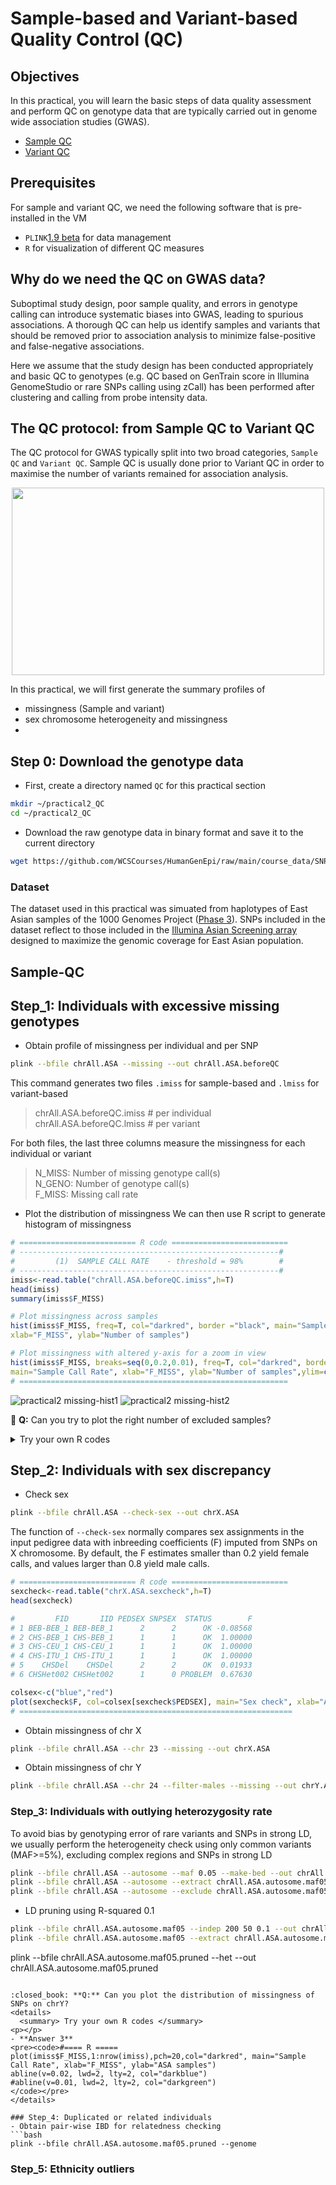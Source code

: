 # Sample-based and Variant-based Quality Control (QC)

## Objectives
In this practical, you will learn the basic steps of data quality assessment and perform QC on genotype data that are typically carried out in genome wide association studies (GWAS).
* [Sample QC](#Sample-QC)
* [Variant QC](#Variant-QC)

## Prerequisites
For sample and variant QC, we need the following software that is pre-installed in the VM
- `PLINK`[1.9 beta](https://www.cog-genomics.org/plink/) for data management 
- `R` for visualization of different QC measures

## Why do we need the QC on GWAS data?
Suboptimal study design, poor sample quality, and errors in genotype calling can introduce systematic biases into GWAS, leading to spurious associations. A thorough QC can help us identify samples and variants that should be removed prior to association analysis to minimize false-positive and false-negative associations.

Here we assume that the study design has been conducted appropriately and basic QC to genotypes (e.g. QC based on GenTrain score in Illumina GenomeStudio or rare SNPs calling using zCall) has been performed after clustering and calling from probe intensity data. 

## The QC protocol: from Sample QC to Variant QC 
The QC protocol for GWAS typically split into two broad categories, `Sample QC` and `Variant QC`. Sample QC is usually done prior to Variant QC in order to maximise the number of variants remained for association analysis.

<p align="center">
<img src="https://user-images.githubusercontent.com/8644480/170681398-e29f945e-fc94-4876-b695-9a8f2250968e.png"  width="500" height="300">
</p>

In this practical, we will first generate the summary profiles of 
+ missingness (Sample and variant)
+ sex chromosome heterogeneity and missingness
+ 

## Step 0: Download the genotype data
- First, create a directory named `QC` for this practical section

```bash
mkdir ~/practical2_QC
cd ~/practical2_QC
```

- Download the raw genotype data in binary format and save it to the current directory
```bash
wget https://github.com/WCSCourses/HumanGenEpi/raw/main/course_data/SNP_array_QC/practical2.tar.gz
```

### Dataset
The dataset used in this practical was simuated from haplotypes of East Asian samples of the 1000 Genomes Project ([Phase 3](https://www.internationalgenome.org/category/phase-3/)). SNPs included in the dataset reflect to those included in the [Illumina Asian Screening array](https://www.illumina.com/products/by-type/microarray-kits/infinium-asian-screening.html) designed to maximize the genomic coverage for East Asian population.

## Sample-QC
## Step_1: Individuals with excessive missing genotypes
- Obtain profile of missingness per individual and per SNP
```bash
plink --bfile chrAll.ASA --missing --out chrAll.ASA.beforeQC
```
This command generates two files `.imiss` for sample-based and `.lmiss` for variant-based
> chrAll.ASA.beforeQC.imiss    # per individual<br>
> chrAll.ASA.beforeQC.lmiss    # per variant<br>

For both files, the last three columns measure the missingness for each individual or variant 
> N_MISS: Number of missing genotype call(s)<br>
> N_GENO: Number of genotype call(s)<br>
> F_MISS: Missing call rate<br>

- Plot the distribution of missingness 
We can then use R script to generate histogram of missingness
```R
# ========================== R code ==========================
# ----------------------------------------------------------#
#         (1)  SAMPLE CALL RATE    - threshold = 98%        #
# ----------------------------------------------------------#
imiss<-read.table("chrAll.ASA.beforeQC.imiss",h=T)
head(imiss)
summary(imiss$F_MISS)

# Plot missingness across samples
hist(imiss$F_MISS, freq=T, col="darkred", border ="black", main="Sample Call Rate", 
xlab="F_MISS", ylab="Number of samples")

# Plot missingness with altered y-axis for a zoom in view
hist(imiss$F_MISS, breaks=seq(0,0.2,0.01), freq=T, col="darkred", border ="black", 
main="Sample Call Rate", xlab="F_MISS", ylab="Number of samples",ylim=c(0,20))
# ============================================================
```
![practical2 missing-hist1](https://user-images.githubusercontent.com/8644480/170730926-95e94bab-26a7-487b-beed-92cb352237bc.png)
![practical2 missing-hist2](https://user-images.githubusercontent.com/8644480/170731155-cad32ec4-a5a9-48a3-bec6-3492cf4e3471.png)

:closed_book: **Q:** Can you try to plot the right number of excluded samples?
<details>
  <summary> Try your own R codes </summary>
<p></p>

- **Answer 1**
```R
#==== R =====
hist(imiss$F_MISS, breaks=50, freq=T, col="darkred", border="black", main="Sample Call Rate", xlab="F_MISS", ylab="Number of samples", ylim=c(0,100), xlim=c(0,0.2))
abline(v=0.02, lwd=2, lty=2, col="darkblue")
#abline(v=0.01, lwd=2, lty=2, col="darkgreen")
```
![practical2 missing-hist3](https://user-images.githubusercontent.com/8644480/170732092-20f91ff2-1aa2-4d70-9d5b-7943f4e1954e.png)

- **Answer 2**
```R
 #==== R =====
plot(sort(imiss$F_MISS), pch=20, col="darkred", main="Sample Call Rate", xlab="ASA samples", ylab="F_MISS")
abline(h=0.02, lwd=2, lty=2, col="darkblue")
#abline(h=0.01, lwd=2, lty=2, col="darkgreen")
```
![practical2 missing-hist4](https://user-images.githubusercontent.com/8644480/170732149-7791c2b8-48e9-4f73-a8ea-83b2b6025dda.png)

- **Answer 3**
```R
#==== R =====
plot(imiss$F_MISS,pch=20,col="darkred", main="Sample Call Rate", xlab="ASA samples", ylab="F_MISS")
abline(h=0.02, lwd=2, lty=2, col="darkblue")
#abline(h=0.01, lwd=2, lty=2, col="darkgreen")
```
![practical2 missing-hist5](https://user-images.githubusercontent.com/8644480/170734294-93be3fdb-f5e8-439d-8413-034659b9d9cf.png)

</details>

## Step_2: Individuals with sex discrepancy
- Check sex
```bash
plink --bfile chrAll.ASA --check-sex --out chrX.ASA
```
The function of `--check-sex` normally compares sex assignments in the input pedigree data with inbreeding coefficients (F) imputed from SNPs on X chromosome. By default, the F estimates smaller than 0.2 yield female calls, and values larger than 0.8 yield male calls. 

```R
# ========================== R code ==========================
sexcheck<-read.table("chrX.ASA.sexcheck",h=T)
head(sexcheck)

#         FID       IID PEDSEX SNPSEX  STATUS        F
# 1 BEB-BEB_1 BEB-BEB_1      2      2      OK -0.08568
# 2 CHS-BEB_1 CHS-BEB_1      1      1      OK  1.00000
# 3 CHS-CEU_1 CHS-CEU_1      1      1      OK  1.00000
# 4 CHS-ITU_1 CHS-ITU_1      1      1      OK  1.00000
# 5    CHSDel    CHSDel      2      2      OK  0.01933
# 6 CHSHet002 CHSHet002      1      0 PROBLEM  0.67630

colsex<-c("blue","red")
plot(sexcheck$F, col=colsex[sexcheck$PEDSEX], main="Sex check", xlab="ASA samples", ylab="chrX Inbreeding coefficient (F)")
# =============================================================
```
- Obtain missingness of chr X
```bash
plink --bfile chrAll.ASA --chr 23 --missing --out chrX.ASA
```
- Obtain missingness of chr Y
```bash
plink --bfile chrAll.ASA --chr 24 --filter-males --missing --out chrY.ASA.male
```

### Step_3: Individuals with outlying heterozygosity rate
To avoid bias by genotyping error of rare variants and SNPs in strong LD, we usually perform the heterogeneity check using only common variants (MAF>=5%), excluding complex regions and SNPs in strong LD
```bash
plink --bfile chrAll.ASA --autosome --maf 0.05 --make-bed --out chrAll.ASA.autosome.maf05
plink --bfile chrAll.ASA --autosome --extract chrAll.ASA.autosome.maf05.bim --missing --out chrAll.ASA.autosome.maf05
plink --bfile chrAll.ASA --autosome --exclude chrAll.ASA.autosome.maf05.bim --missing --out chrAll.ASA.autosome.maf-lt-05
```
- LD pruning using R-squared 0.1
```bash
plink --bfile chrAll.ASA.autosome.maf05 --indep 200 50 0.1 --out chrAll.ASA.autosome.maf05.pruning
plink --bfile chrAll.ASA.autosome.maf05 --extract chrAll.ASA.autosome.maf05.pruning.prune.in --het --out chrAll.ASA.autosome.maf05.pruned
```

plink --bfile chrAll.ASA.autosome.maf05.pruned --het --out chrAll.ASA.autosome.maf05.pruned

```

:closed_book: **Q:** Can you plot the distribution of missingness of SNPs on chrY?
<details>
  <summary> Try your own R codes </summary>
<p></p>
- **Answer 3**
<pre><code>#==== R =====
plot(imiss$F_MISS,1:nrow(imiss),pch=20,col="darkred", main="Sample Call Rate", xlab="F_MISS", ylab="ASA samples")
abline(v=0.02, lwd=2, lty=2, col="darkblue")
#abline(v=0.01, lwd=2, lty=2, col="darkgreen")
</code></pre>
</details>

### Step_4: Duplicated or related individuals
- Obtain pair-wise IBD for relatedness checking
```bash
plink --bfile chrAll.ASA.autosome.maf05.pruned --genome
```

### Step_5: Ethnicity outliers
